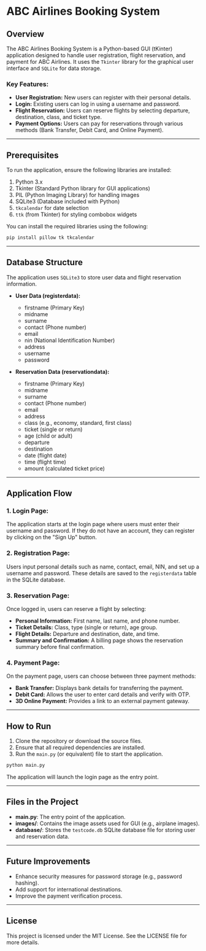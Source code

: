 # ABC Airlines Booking System

## Overview
The ABC Airlines Booking System is a Python-based GUI (tKinter) application designed to handle user registration, flight reservation, and payment for ABC Airlines. It uses the `Tkinter` library for the graphical user interface and `SQLite` for data storage.

### Key Features:
- **User Registration:** New users can register with their personal details.
- **Login:** Existing users can log in using a username and password.
- **Flight Reservation:** Users can reserve flights by selecting departure, destination, class, and ticket type.
- **Payment Options:** Users can pay for reservations through various methods (Bank Transfer, Debit Card, and Online Payment).

---

## Prerequisites
To run the application, ensure the following libraries are installed:
1. Python 3.x
2. Tkinter (Standard Python library for GUI applications)
3. PIL (Python Imaging Library) for handling images
4. SQLite3 (Database included with Python)
5. `tkcalendar` for date selection
6. `ttk` (from Tkinter) for styling combobox widgets

You can install the required libraries using the following:
```bash
pip install pillow tk tkcalendar
```

---

## Database Structure
The application uses `SQLite3` to store user data and flight reservation information.

- **User Data (registerdata):**
  - firstname (Primary Key)
  - midname
  - surname
  - contact (Phone number)
  - email
  - nin (National Identification Number)
  - address
  - username
  - password

- **Reservation Data (reservationdata):**
  - firstname (Primary Key)
  - midname
  - surname
  - contact (Phone number)
  - email
  - address
  - class (e.g., economy, standard, first class)
  - ticket (single or return)
  - age (child or adult)
  - departure
  - destination
  - date (flight date)
  - time (flight time)
  - amount (calculated ticket price)

---

## Application Flow

### 1. **Login Page:**
The application starts at the login page where users must enter their username and password. If they do not have an account, they can register by clicking on the "Sign Up" button.

### 2. **Registration Page:**
Users input personal details such as name, contact, email, NIN, and set up a username and password. These details are saved to the `registerdata` table in the SQLite database.

### 3. **Reservation Page:**
Once logged in, users can reserve a flight by selecting:
- **Personal Information:** First name, last name, and phone number.
- **Ticket Details:** Class, type (single or return), age group.
- **Flight Details:** Departure and destination, date, and time.
- **Summary and Confirmation:** A billing page shows the reservation summary before final confirmation.

### 4. **Payment Page:**
On the payment page, users can choose between three payment methods:
- **Bank Transfer:** Displays bank details for transferring the payment.
- **Debit Card:** Allows the user to enter card details and verify with OTP.
- **3D Online Payment:** Provides a link to an external payment gateway.

---

## How to Run

1. Clone the repository or download the source files.
2. Ensure that all required dependencies are installed.
3. Run the `main.py` (or equivalent) file to start the application.

```bash
python main.py
```

The application will launch the login page as the entry point.

---

## Files in the Project
- **main.py**: The entry point of the application.
- **images/**: Contains the image assets used for GUI (e.g., airplane images).
- **database/**: Stores the `testcode.db` SQLite database file for storing user and reservation data.

---

## Future Improvements
- Enhance security measures for password storage (e.g., password hashing).
- Add support for international destinations.
- Improve the payment verification process.

---

## License
This project is licensed under the MIT License. See the LICENSE file for more details.
